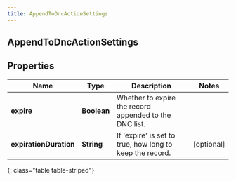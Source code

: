 ```yaml
---
title: AppendToDncActionSettings
---
```

## AppendToDncActionSettings


## Properties

| Name | Type | Description | Notes |
| ------------ | ------------- | ------------- | ------------- |
| **expire** | <!----><!---->**Boolean**<!----> | Whether to expire the record appended to the DNC list. |  |
| **expirationDuration** | <!----><!---->**String**<!----> | If 'expire' is set to true, how long to keep the record. |  [optional] |
{: class="table table-striped"}



